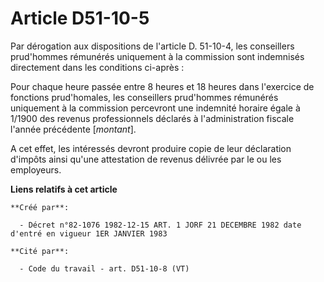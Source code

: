 # Article D51-10-5

Par dérogation aux dispositions de l'article D. 51-10-4, les conseillers prud'hommes rémunérés uniquement à la commission
sont indemnisés directement dans les conditions ci-après :

Pour chaque heure passée entre 8 heures et 18 heures dans l'exercice de fonctions prud'homales, les conseillers prud'hommes
rémunérés uniquement à la commission percevront une indemnité horaire égale à 1/1900 des revenus professionnels déclarés à
l'administration fiscale l'année précédente [*montant*].

A cet effet, les intéressés devront produire copie de leur déclaration d'impôts ainsi qu'une attestation de revenus délivrée
par le ou les employeurs.

**Liens relatifs à cet article**

	**Créé par**:

	  - Décret n°82-1076 1982-12-15 ART. 1 JORF 21 DECEMBRE 1982 date d'entré en vigueur 1ER JANVIER 1983

	**Cité par**:

	  - Code du travail - art. D51-10-8 (VT)
